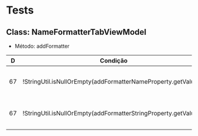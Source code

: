 # Tests

## Class: NameFormatterTabViewModel
* Método: addFormatter

| D | Condição  | Situação para True  | Situação para False  |
|---|---|---|---|
|67|!StringUtil.isNullOrEmpty(addFormatterNameProperty.getValue())|addFormatterNameProperty.getValue()  != null AND addFormatterNameProperty.getValue()  != “”|addFormatterNameProperty.getValue() == null OR addFormatterNameProperty.getValue() == “”|
|67|!StringUtil.isNullOrEmpty(addFormatterStringProperty.getValue())|addFormatterStringProperty.getValue() != null AND addFormatterStringProperty.getValue() != “”|addFormatterStringProperty.getValue() == null OR addFormatterStringProperty.getValue() == “”|
